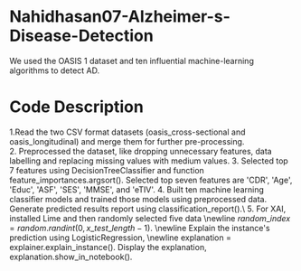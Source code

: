 # Nahidhasan07-Alzheimer-s-Disease-Detection
We used the OASIS 1 dataset and ten influential machine-learning algorithms to detect AD.

# Code Description
1.Read the two CSV format datasets (oasis_cross-sectional and oasis_longitudinal) and merge them for further pre-processing.	
2. Preprocessed the dataset, like dropping unnecessary features, data labelling and replacing missing values with medium values.
3. Selected top 7 features using DecisionTreeClassifier and function feature_importances.argsort(). Selected top seven features are 'CDR', 'Age', 'Educ', 'ASF', 'SES', 'MMSE', and 'eTIV'.
4. Built ten machine learning classifier models and trained those models using preprocessed data. Generate predicted results report using classification\_report().\\
5. For XAI, installed Lime and then randomly selected five data \newline $random\_index = random.randint(0, x\_test\_length - 1)$. \newline Explain the instance's prediction using LogisticRegression, \newline explanation = explainer.explain\_instance(). Display the explanation, explanation.show\_in\_notebook().
